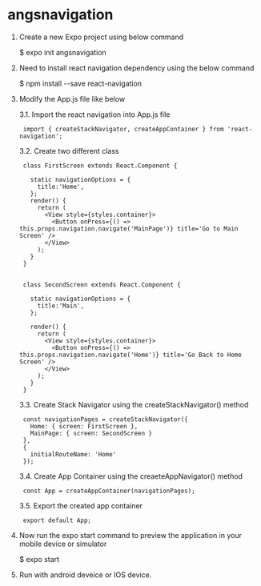 # angsnavigation

1. Create a new Expo project using below command

    $ expo init angsnavigation

2. Need to install react navigation dependency using the below command

    $ npm install --save react-navigation

3. Modify the App.js file like below

      3.1. Import the react navigation into App.js file

        import { createStackNavigator, createAppContainer } from 'react-navigation';

      3.2. Create two different class 

        class FirstScreen extends React.Component {

          static navigationOptions = {
            title:'Home',
          };
          render() {
            return (
              <View style={styles.container}>
                <Button onPress={() => this.props.navigation.navigate('MainPage')} title='Go to Main Screen' />
              </View>
            );
          }
        }


        class SecondScreen extends React.Component {

          static navigationOptions = {
            title:'Main',
          };

          render() {
            return (
              <View style={styles.container}>
                <Button onPress={() => this.props.navigation.navigate('Home')} title='Go Back to Home Screen' />
              </View>
            );
          }
        }

      3.3. Create Stack Navigator using the createStackNavigator() method

        const navigationPages = createStackNavigator({
          Home: { screen: FirstScreen },
          MainPage: { screen: SecondScreen }
        },
        {
          initialRouteName: 'Home'
        });

      3.4. Create App Container using the creaeteAppNavigator() method

        const App = createAppContainer(navigationPages);

      3.5. Export the created app container 

        export default App;

4. Now run the expo start command to preview the application in your mobile device or simulator

    $ expo start

5. Run with android deveice or IOS device.
